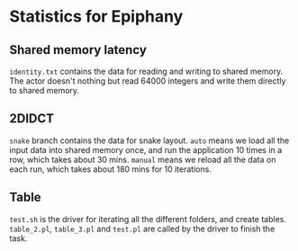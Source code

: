 # Statistics for Epiphany

## Shared memory latency
`identity.txt` contains the data for reading and writing to shared memory. The actor doesn't nothing but read 64000 integers and write them directly
to shared memory.

## 2DIDCT
`snake` branch contains the data for snake layout. `auto` means we load all the input data into shared memory once, and run the application 10 times
in a row, which takes about 30 mins. `manual` means we reload all the data on each run, which takes about 180 mins for 10 iterations.

## Table
`test.sh` is the driver for iterating all the different folders, and create tables. `table_2.pl`, `table_3.pl` and `test.pl` are called by the driver
to finish the task.
